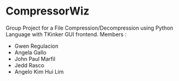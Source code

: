 # CompressorWiz
Group Project for a File Compression/Decompression using Python Language with TKinker GUI frontend.
Members : 
- Gwen Regulacion
- Angela Gallo
- John Paul Marfil
- Jedd Rasco
- Angelo Kim Hui Lim
